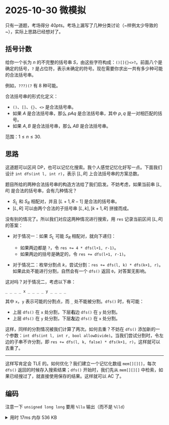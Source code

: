 # 2025-10-30 微模拟

<CompInfoCard
  title='20251030微测'
  sort='CSP-S 微模拟'
  date='2025-10-30'
  link='http://8.130.66.226/d/nnszoi/contest/69030c97fc121383b1259d32'
/>

只有一道题，考场得分 $40pts$。考场上漏写了几种分类讨论（~样例太少导致的~），实际上思路已经想对了。

## 括号计数

给你一个长为 $n$ 的不完整的括号串 $S$，由这些字符构成：`()[]{}<>?`。前面八个是确定的括号，`?` 是占位符，表示未确定的符号。现在需要你求出一共有多少种可能的合法括号串。

例如，`???)(?` 有 8 种可能。

合法括号串的形式化定义：

- `()`、`[]`、`{}`、`<>` 是合法括号串。
- 如果 $A$ 是合法括号串，那么 $pAq$ 是合法括号串，其中 $p,q$ 是一对相匹配的括号。
- 如果 $A,B$ 是合法括号串，那么 $AB$ 是合法括号串。

范围：$1\le n\le30.$

## 思路

这道题可以区间 DP，也可以记忆化搜索。我个人感觉记忆化好写一点。下面我们设计 `int dfs(int l, int r)`，表示 $[L,R]$ 上合法括号串的方案总数。

题目所给的两种合法括号串的构造方法给了我们启发。不妨考虑，如果当前串 $[L,R]$ 是合法的括号串，会有几种情况？

- $S_L$ 和 $S_R$ 相配对，并且 $[L+1,R-1]$ 是合法的括号串。
- $[L,R]$ 可以由两个合法的子括号串 $[L,k],[k+1,R]$ 拼接而成。

没有别的情况了。所以我们对应这两种情况进行搜索，用 `res` 记录当前区间 $[L,R]$ 的答案：

- 对于情况一：如果 $S_L$ 可能 $S_R$ 相配对，就向下递归：
  - 如果两边都是 `?`，令 `res += 4 * dfs(l+1, r-1)`。
  - 如果两边的括号是确定的，令 `res += dfs(l+1, r-1)`。

- 对于情况二：枚举分割点 $k$，尝试分割：`res += dfs(l, k) * dfs(k+1, r)`。如果此处不能进行分割，自然会有一个 `dfs()` 返回 `0`，对答案无影响。

这对吗？对于情况二，考虑以下串：

```
_ _ _ _ x _ _ _ _ y _ _ _ _
```

其中 `x`，`y` 表示可能的分割点，而 `_` 处不能被分割。`dfs()` 时，有可能：

- 上层 `dfs()` 在 `x` 处分割，下层**右**边 `dfs()` 在 `y` 处分割。
- 上层 `dfs()` 在 `y` 处分割，下层**左**边 `dfs()` 在 `x` 处分割。

这样，同样的分割情况被我们计算了两次。如何去重？不妨在 `dfs()` 添加新的一个参数：`int dfs(int l, int r, bool allowDivide)`。当我们尝试分割时，令左边的子串不许分割，即 `res += dfs(l, k, false) * dfs(k+1, r)`，这样就可以去重了。

---

这样写肯定会 TLE 的。如何优化？我们建立一个记忆化数组 `mem[][][]`，每次 `dfs()` 返回的时候存入搜索结果；`dfs()` 开始时，我们先从 `mem[][][]` 中检索，如果已经搜过了，就直接使用保存的结果。这样就可以 AC 了。

## 编码

注意一下 `unsigned long long` 要用 `%llu` 输出（而不是 `%lld`）

<details>
<summary>用时 17ms 内存 536 KB</summary>
```cpp showLineNumbers
#include <bits/stdc++.h>
using namespace std;
typedef unsigned long long ull;
const int MAXN = 30;
char s[MAXN + 1];

bool isOpen(char c) { return c == '(' || c == '[' || c == '{' || c == '<'; }
bool isClose(char c) { return c == ')' || c == ']' || c == '}' || c == '>'; }
bool isPair(char a, char b) {
    return (a == '(' && b == ')') ||
        (a == '[' && b == ']') ||
        (a == '{' && b == '}') ||
        (a == '<' && b == '>');
}

ull mem[MAXN][MAXN][2];

ull dfs(int l, int r, bool allowB = true) {
    if (mem[l][r][allowB] != 0) {
        return mem[l][r][allowB] - 1;
    }
    // 特判
    if (l + 1 == r) {
        if (s[l] == '?' && s[r] == '?') return 4;
        if ((isOpen(s[l]) && s[r] == '?') ||
            (isClose(s[r]) && s[l] == '?') ||
            isPair(s[l], s[r])) {
            return 1;
        }
        return 0;
    }
    ull res = 0;
    // 情况 I
    if (s[l] == '?' && s[r] == '?') res += 4 * dfs(l + 1, r - 1);
    if ((isOpen(s[l]) && s[r] == '?') ||
        (isClose(s[r]) && s[l] == '?') ||
        isPair(s[l], s[r])) {
        res += dfs(l + 1, r - 1);
    }
    if (!allowB) {
        mem[l][r][allowB] = res + 1;
        return res;
    }
    // 情况 II
    for (int i = l; i < r; i++) {
        if (i > l) {
            res += dfs(l, i, false) * dfs(i + 1, r);
        }
    }
    mem[l][r][allowB] = res + 1;
    return res;
}
int main() {
    freopen("bracket.in", "r", stdin);
    freopen("bracket.out", "w", stdout);
    scanf("%s", s);
    int n = strlen(s);
    printf("%llu", dfs(0, n - 1));
    return 0;
}
```
</details>

## 时间复杂度

对于每个状态 $(L,R,\text{allowDivide})$，情况一的复杂度为 $O(1)$，情况二为 $O(n)$。一共有 $n^2$ 个状态，每种状态只会被搜到一次，所以时间复杂度似乎是 $O(n^3)$。

依旧随机括号串测试，却发现时间复杂度约为 $O(n^2)$。下面设搜索次数为 $T$，问题规模为 $n$。

<div className='group'>
    <Img src='/img/oi/comp-2025-10-30-1.webp' invertable>
    $T-n$ 图像
    </Img>
    <Img src='/img/oi/comp-2025-10-30-2.webp' invertable>
    $T/n-n$ 图像
    </Img>
</div>

上图中蓝色的点的数据是全为 `?` 的括号串（最坏情况），红色的点是 $50\%$ 的 `?` 与 $50\%$ 的随机括号。